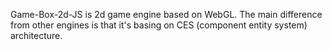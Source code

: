 Game-Box-2d-JS is 2d game engine based on WebGL. The main difference from other engines is that it's basing on CES (component entity system) architecture.
